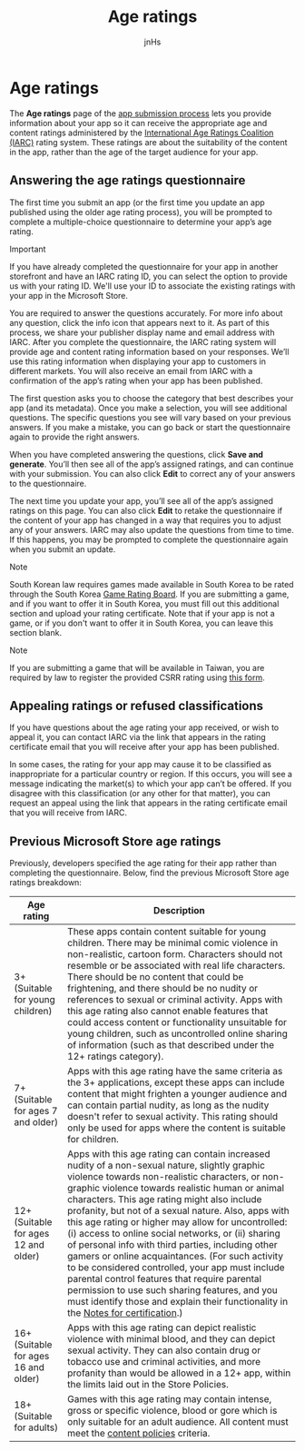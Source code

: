 ﻿---
author: jnHs
Description: The Age ratings page of the app submission process lets you provide information about your app so it can receive the appropriate age ratings from the International Age Ratings Coalition (IARC).
title: Age ratings
ms.assetid: B501A773-517B-4158-8364-C1BE630DC512
ms.author: wdg-dev-content
ms.date: 03/28/2018
ms.topic: article
ms.prod: windows
ms.technology: uwp
keywords: windows 10, uwp, age rating, game rating, iarc, rating, questionnaire, ratings board, content rating
ms.localizationpriority: high
---

# Age ratings

The **Age ratings** page of the [app submission process](app-submissions.md) lets you provide information about your app so it can receive the appropriate age and content ratings administered by the [International Age Ratings Coalition (IARC)](http://go.microsoft.com/fwlink/p/?LinkId=716854) rating system. These ratings are about the suitability of the content in the app, rather than the age of the target audience for your app.

## Answering the age ratings questionnaire

The first time you submit an app (or the first time you update an app published using the older age rating process), you will be prompted to complete a multiple-choice questionnaire to determine your app’s age rating.

> [!IMPORTANT]
> If you have already completed the questionnaire for your app in another storefront and have an IARC rating ID, you can select the option to provide us with your rating ID. We'll use your ID to associate the existing ratings with your app in the Microsoft Store.

You are required to answer the questions accurately. For more info about any question, click the info icon that appears next to it. As part of this process, we share your publisher display name and email address with IARC. After you complete the questionnaire, the IARC rating system will provide age and content rating information based on your responses. We’ll use this rating information when displaying your app to customers in different markets. You will also receive an email from IARC with a confirmation of the app’s rating when your app has been published.

The first question asks you to choose the category that best describes your app (and its metadata). Once you make a selection, you will see additional questions. The specific questions you see will vary based on your previous answers. If you make a mistake, you can go back or start the questionnaire again to provide the right answers.

When you have completed answering the questions, click **Save and generate**. You’ll then see all of the app’s assigned ratings, and can continue with your submission. You can also click **Edit** to correct any of your answers to the questionnaire.

The next time you update your app, you’ll see all of the app’s assigned ratings on this page. You can also click **Edit** to retake the questionnaire if the content of your app has changed in a way that requires you to adjust any of your answers. IARC may also update the questions from time to time. If this happens, you may be prompted to complete the questionnaire again when you submit an update.

<span id="boards" />

> [!NOTE]
> South Korean law requires games made available in South Korea to be rated through the South Korea [Game Rating Board](http://go.microsoft.com/fwlink/p/?LinkId=228256). If you are submitting a game, and if you want to offer it in South Korea, you must fill out this additional section and upload your rating certificate. Note that if your app is not a game, or if you don't want to offer it in South Korea, you can leave this section blank.

> [!NOTE]
> If you are submitting a game that will be available in Taiwan, you are required by law to register the provided CSRR rating using [this form](https://go.microsoft.com/fwlink/?linkid=867281). 

<span id="appeal" />

## Appealing ratings or refused classifications

If you have questions about the age rating your app received, or wish to appeal it, you can contact IARC via the link that appears in the rating certificate email that you will receive after your app has been published.

In some cases, the rating for your app may cause it to be classified as inappropriate for a particular country or region. If this occurs, you will see a message indicating the market(s) to which your app can’t be offered. If you disagree with this classification (or any other for that matter), you can request an appeal using the link that appears in the rating certificate email that you will receive from IARC.


## Previous Microsoft Store age ratings

Previously, developers specified the age rating for their app rather than completing the questionnaire. Below, find the previous Microsoft Store age ratings breakdown:

| Age rating                           | Description                            |
|--------------------------------------|----------------------------------------|
| 3+ (Suitable for young children)     | These apps contain content suitable for young children. There may be minimal comic violence in non-realistic, cartoon form. Characters should not resemble or be associated with real life characters. There should be no content that could be frightening, and there should be no nudity or references to sexual or criminal activity. Apps with this age rating also cannot enable features that could access content or functionality unsuitable for young children, such as uncontrolled online sharing of information (such as that described under the 12+ ratings category).            |
| 7+ (Suitable for ages 7 and older)   | Apps with this age rating have the same criteria as the 3+ applications, except these apps can include content that might frighten a younger audience and can contain partial nudity, as long as the nudity doesn't refer to sexual activity. This rating should only be used for apps where the content is suitable for children.                                                                                   |
| 12+ (Suitable for ages 12 and older) | Apps with this age rating can contain increased nudity of a non-sexual nature, slightly graphic violence towards non-realistic characters, or non-graphic violence towards realistic human or animal characters. This age rating might also include profanity, but not of a sexual nature. Also, apps with this age rating or higher may allow for uncontrolled: (i) access to online social networks, or (ii) sharing of personal info with third parties, including other gamers or online acquaintances. (For such activity to be considered controlled, your app must include parental control features that require parental permission to use such sharing features, and you must identify those and explain their functionality in the [Notes for certification](notes-for-certification.md).) |
| 16+ (Suitable for ages 16 and older) | Apps with this age rating can depict realistic violence with minimal blood, and they can depict sexual activity. They can also contain drug or tobacco use and criminal activities, and more profanity than would be allowed in a 12+ app, within the limits laid out in the Store Policies.                                                                                                                           |
| 18+ (Suitable for adults)            | Games with this age rating may contain intense, gross or specific violence, blood or gore which is only suitable for an adult audience. All content must meet the [content policies](https://msdn.microsoft.com/library/windows/apps/dn764944) criteria.                                                                                                                                                            |
